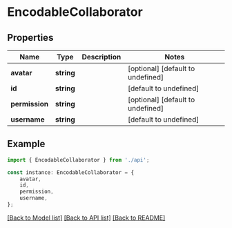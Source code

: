 # EncodableCollaborator


## Properties

Name | Type | Description | Notes
------------ | ------------- | ------------- | -------------
**avatar** | **string** |  | [optional] [default to undefined]
**id** | **string** |  | [default to undefined]
**permission** | **string** |  | [optional] [default to undefined]
**username** | **string** |  | [default to undefined]

## Example

```typescript
import { EncodableCollaborator } from './api';

const instance: EncodableCollaborator = {
    avatar,
    id,
    permission,
    username,
};
```

[[Back to Model list]](../README.md#documentation-for-models) [[Back to API list]](../README.md#documentation-for-api-endpoints) [[Back to README]](../README.md)
